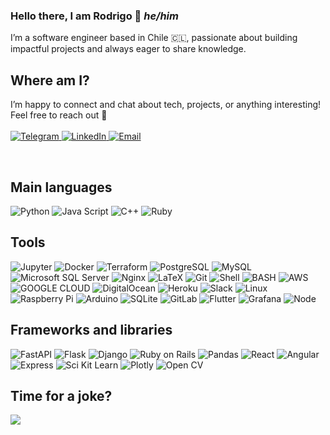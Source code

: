 ### Hello there, I am Rodrigo 👋 <i>he/him</i>
I’m a software engineer based in Chile 🇨🇱, passionate about building impactful projects and always eager to share knowledge.

## Where am I?
I’m happy to connect and chat about tech, projects, or anything interesting! Feel free to reach out 🤖
<br>
<br>
<a href="https://t.me/Nao_Motoki">
  <img alt="Telegram" src="https://img.shields.io/badge/Telegram-2CA5E0?style=for-the-badge&logo=telegram&logoColor=white" />
</a>
<a href="https://www.linkedin.com/in/rodrigo-flores-1207/">
  <img alt="LinkedIn" src="https://img.shields.io/badge/LinkedIn-0077B5?style=for-the-badge&logo=linkedin&logoColor=white" />
</a>
<a href="mailto:dev.rodrigoflores@gmail.com">
  <img alt="Email" src="https://img.shields.io/badge/Email-DF0000?style=for-the-badge&logo=maildotru&logoColor=white" />
</a>

<br/>

## Main languages
![Python](https://img.shields.io/badge/Python-ffe97a?style=for-the-badge&logo=python&logoColor=779dbd)
![Java Script](https://img.shields.io/badge/Java%20Script-F7DF1E?style=for-the-badge&logo=javascript&logoColor=white)
![C++](https://img.shields.io/badge/C++-00599C?style=for-the-badge&logo=cplusplus&logoColor=white)
![Ruby](https://img.shields.io/badge/Ruby-F5F5F5?style=for-the-badge&logo=ruby&logoColor=red)

## Tools
![Jupyter](https://img.shields.io/badge/Jupyter-F37626.svg?&style=for-the-badge&logo=Jupyter&logoColor=white)
![Docker](https://img.shields.io/badge/Docker-2CA5E0?style=for-the-badge&logo=docker&logoColor=white)
![Terraform](https://img.shields.io/badge/Terraform-F5F5F5?style=for-the-badge&logo=terraform&logoColor=3e3ead)
![PostgreSQL](https://img.shields.io/badge/PostgreSQL-316192?style=for-the-badge&logo=postgresql&logoColor=white)
![MySQL](https://img.shields.io/badge/mysql-4479A1?style=for-the-badge&logo=mysql&logoColor=white)
![Microsoft SQL Server](https://img.shields.io/badge/My%20Sql%20Server-CC2927?style=for-the-badge&logo=microsoftsqlserver&logoColor=white)
![Nginx](https://img.shields.io/badge/Nginx-009639?style=for-the-badge&logo=nginx&logoColor=white)
![LaTeX](https://img.shields.io/badge/LaTeX-47A141?style=for-the-badge&logo=LaTeX&logoColor=white)
![Git](https://img.shields.io/badge/Git-F05032?style=for-the-badge&logo=git&logoColor=white)
![Shell](https://img.shields.io/badge/Shell-121011?style=for-the-badge&logo=gnu-bash&logoColor=white)
![BASH](https://img.shields.io/badge/GNU%20bash-4EAA25?style=for-the-badge&logo=gnubash&logoColor=white)
![AWS](https://img.shields.io/badge/Amazon_AWS-232F3E?style=for-the-badge&logo=amazon-aws&logoColor=white)
![GOOGLE CLOUD](https://img.shields.io/badge/GOOGLE%20CLOUD-F5F5F5?style=for-the-badge&logo=google-cloud&logoColor=7695e8)
![DigitalOcean](https://img.shields.io/badge/Digital_Ocean-0080FF?style=for-the-badge&logo=DigitalOcean&logoColor=white)
![Heroku](https://img.shields.io/badge/Heroku-430098?style=for-the-badge&logo=heroku&logoColor=white)
![Slack](https://img.shields.io/badge/Slack-4A154B?style=for-the-badge&logo=slack&logoColor=white)
![Linux](https://img.shields.io/badge/Linux-FCC624?style=for-the-badge&logo=linux&logoColor=white)
![Raspberry Pi](https://img.shields.io/badge/Raspberry%20Pi-A22846?style=for-the-badge&logo=raspberrypi&logoColor=white)
![Arduino](https://img.shields.io/badge/Arduino-00979D?style=for-the-badge&logo=arduino&logoColor=white)
![SQLite](https://img.shields.io/badge/SQLite-003B57?style=for-the-badge&logo=sqlite&logoColor=white)
![GitLab](https://img.shields.io/badge/GitLab-FC6D26?style=for-the-badge&logo=gitlab&logoColor=white)
![Flutter](https://img.shields.io/badge/Flutter-02569B?style=for-the-badge&logo=flutter&logoColor=white)
![Grafana](https://img.shields.io/badge/Grafana-F46800?style=for-the-badge&logo=grafana&logoColor=white)
![Node](https://img.shields.io/badge/Node.js-339933?style=for-the-badge&logo=nodedotjs&logoColor=white)

## Frameworks and libraries
![FastAPI](https://img.shields.io/badge/fastapi-109989?style=for-the-badge&logo=FASTAPI&logoColor=white)
![Flask](https://img.shields.io/badge/Flask-000000?style=for-the-badge&logo=flask&logoColor=white)
![Django](https://img.shields.io/badge/Django-092E20?style=for-the-badge&logo=django&logoColor=white)
![Ruby on Rails](https://img.shields.io/badge/Ruby%20on%20Rails-cf150e?style=for-the-badge&logo=ruby-on-rails&logoColor=white)
![Pandas](https://img.shields.io/badge/Pandas-2C2D72?style=for-the-badge&logo=pandas&logoColor=white)
![React](https://img.shields.io/badge/React-61DAFB?style=for-the-badge&logo=React&logoColor=white)
![Angular](https://img.shields.io/badge/Angular-F5F5F5?style=for-the-badge&logo=Angular&logoColor=red)
![Express](https://img.shields.io/badge/Express-000000?style=for-the-badge&logo=express&logoColor=white)
![Sci Kit Learn](https://img.shields.io/badge/Sci%20Kit%20Learn-F7931E?style=for-the-badge&logo=scikitlearn&logoColor=white)
![Plotly](https://img.shields.io/badge/Plotly-3F4F75?style=for-the-badge&logo=plotly&logoColor=white)
![Open CV](https://img.shields.io/badge/Open%20CV-5C3EE8?style=for-the-badge&logo=opencv&logoColor=white)

## Time for a joke?
<a><img align="center" src="https://readme-jokes.vercel.app/api"></a>
